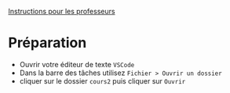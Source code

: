 [Instructions pour les professeurs](./formateur.md)

# Préparation

- Ouvrir votre éditeur de texte `VSCode`
- Dans la barre des tâches utilisez `Fichier > Ouvrir un dossier`
- cliquer sur le dossier `cours2` puis cliquer sur `Ouvrir`





